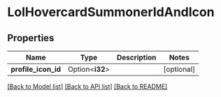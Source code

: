 # LolHovercardSummonerIdAndIcon

## Properties

Name | Type | Description | Notes
------------ | ------------- | ------------- | -------------
**profile_icon_id** | Option<**i32**> |  | [optional]

[[Back to Model list]](../README.md#documentation-for-models) [[Back to API list]](../README.md#documentation-for-api-endpoints) [[Back to README]](../README.md)


